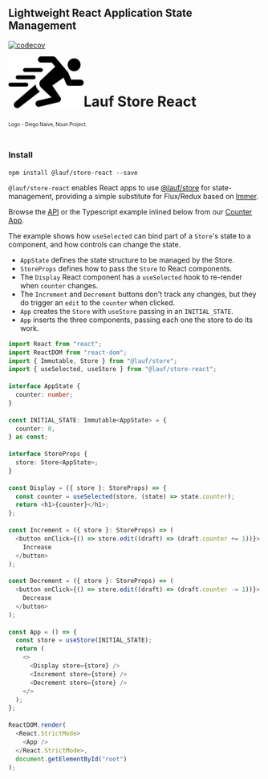 ## Lightweight React Application State Management

[![codecov](https://codecov.io/gh/cefn/lauf/branch/main/graph/badge.svg?token=H4O0Wmvho5&flag=store-react)](https://codecov.io/gh/cefn/lauf)

<img src="https://github.com/cefn/lauf/raw/main/vector/logo.png" alt="Logo - Image of Runner" align="left"><br></br>

# Lauf Store React

<sub><sup>Logo - Diego Naive, Noun Project.</sup></sub>
<br></br>

### Install

```
npm install @lauf/store-react --save
```

`@lauf/store-react` enables React apps to use [@lauf/store](https://www.npmjs.com/package/@lauf/store)
for state-management, providing a simple substitute for Flux/Redux based on
[Immer](https://immerjs.github.io/immer/).

Browse the [API](https://cefn.com/lauf/api/modules/_lauf_store_react.html) or the Typescript example inlined below from our [Counter
App](https://github.com/cefn/lauf/tree/main/apps/counter).

The example shows how `useSelected` can bind part of a `Store`'s state to a component,
and how controls can change the state.

- `AppState` defines the state structure to be managed by the Store.
- `StoreProps` defines how to pass the `Store` to React components.
- The `Display` React component has a `useSelected` hook to re-render when `counter` changes.
- The `Increment` and `Decrement` buttons don't track any changes, but they do trigger an `edit` to the `counter` when clicked.
- `App` creates the `Store` with `useStore` passing in an `INITIAL_STATE`.
- `App` inserts the three components, passing each one the store to do its work.

```typescript
import React from "react";
import ReactDOM from "react-dom";
import { Immutable, Store } from "@lauf/store";
import { useSelected, useStore } from "@lauf/store-react";

interface AppState {
  counter: number;
}

const INITIAL_STATE: Immutable<AppState> = {
  counter: 0,
} as const;

interface StoreProps {
  store: Store<AppState>;
}

const Display = ({ store }: StoreProps) => {
  const counter = useSelected(store, (state) => state.counter);
  return <h1>{counter}</h1>;
};

const Increment = ({ store }: StoreProps) => (
  <button onClick={() => store.edit((draft) => (draft.counter += 1))}>
    Increase
  </button>
);

const Decrement = ({ store }: StoreProps) => (
  <button onClick={() => store.edit((draft) => (draft.counter -= 1))}>
    Decrease
  </button>
);

const App = () => {
  const store = useStore(INITIAL_STATE);
  return (
    <>
      <Display store={store} />
      <Increment store={store} />
      <Decrement store={store} />
    </>
  );
};

ReactDOM.render(
  <React.StrictMode>
    <App />
  </React.StrictMode>,
  document.getElementById("root")
);
```
